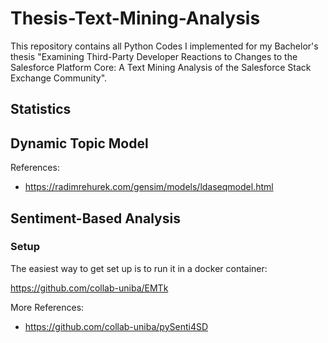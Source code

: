 # Thesis-Text-Mining-Analysis

This repository contains all Python Codes I implemented for my Bachelor's thesis "Examining Third-Party Developer Reactions to Changes to the Salesforce Platform Core: A Text Mining Analysis of the Salesforce Stack Exchange Community".

## Statistics

## Dynamic Topic Model

References:
- https://radimrehurek.com/gensim/models/ldaseqmodel.html

## Sentiment-Based Analysis

### Setup

The easiest way to get set up is to run it in a docker container: 

https://github.com/collab-uniba/EMTk

More References:
- https://github.com/collab-uniba/pySenti4SD


